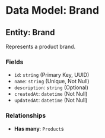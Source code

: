 # Data Model: Brand

## Entity: Brand

Represents a product brand.

### Fields

*   `id`: `string` (Primary Key, UUID)
*   `name`: `string` (Unique, Not Null)
*   `description`: `string` (Optional)
*   `createdAt`: `datetime` (Not Null)
*   `updatedAt`: `datetime` (Not Null)

### Relationships

*   **Has many**: `Product`s